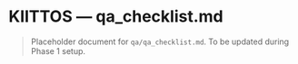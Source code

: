 # KIITTOS — qa_checklist.md
> Placeholder document for `qa/qa_checklist.md`.
> To be updated during Phase 1 setup.
